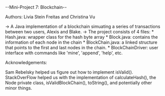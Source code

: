 --Mini-Project 7: Blockchain--

Authors: Livia Stein Freitas and Christina Vu

-> A Java implementation of a blockchain simuating a series of transactions between two users, Alexis and Blake. 
-> The project consists of 4 files:
	* Hash.java: wrapper class for the hash byte array
	* Block.java: contains the information of each node in the chain
	* BlockChain.java: a linked structure that points to the first and last nodes in the chain. 
	* BlockChainDriver: user interface with commands like 'mine', 'append', 'help', etc.

Acknowledgements:

Sam Rebelsky helped us figure out how to implement isValid().
StackOverFlow helped us with the implementation of calculateHash(), the Node private class, isValidBlockChain(), toString(), and potentially other minor things.